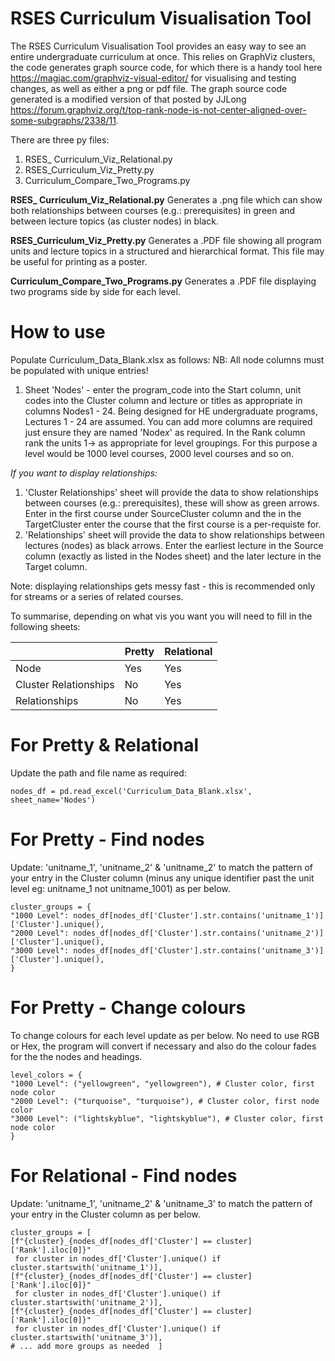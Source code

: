 # RSES Curriculum Visualisation Tool

The RSES Curriculum Visualisation Tool provides an easy way to see an entire undergraduate curriculum at once.  This relies on GraphViz clusters, the code generates graph source code, for which there is a handy tool here https://magjac.com/graphviz-visual-editor/ for visualising and testing changes, as well as either a png or pdf file. The graph source code generated is a modified version of that posted by JJLong https://forum.graphviz.org/t/top-rank-node-is-not-center-aligned-over-some-subgraphs/2338/11.

There are three py files:

 1. RSES_ Curriculum_Viz_Relational.py 
 2. RSES_Curriculum_Viz_Pretty.py
 3. Curriculum_Compare_Two_Programs.py

**RSES_ Curriculum_Viz_Relational.py** 
Generates a .png file which can show both relationships between courses (e.g.: prerequisites) in green and between lecture topics (as cluster nodes) in black.

**RSES_Curriculum_Viz_Pretty.py**
Generates a .PDF file showing all program units and lecture topics in a structured and hierarchical format.  This file may be useful for printing as a poster.   

**Curriculum_Compare_Two_Programs.py**
Generates a .PDF file displaying two programs side by side for each level.  

# How to use

Populate Curriculum_Data_Blank.xlsx as follows:
NB: All node columns must be populated with unique entries!

1. Sheet 'Nodes' - enter the program_code into the Start column, unit codes into the Cluster column and lecture or titles as appropriate in columns Nodes1 - 24.  Being designed for HE undergraduate programs, Lectures 1 - 24 are assumed.  You can add more columns are required just ensure they are named 'Node*x*' as required.  In the Rank column rank the units 1-> as appropriate for level groupings.  For this purpose a level would be 1000 level courses, 2000 level courses and so on.

*If you want to display relationships:*

 1. 'Cluster Relationships' sheet will provide the data to show relationships between courses (e.g.: prerequisites), these will show as green arrows.  Enter in the first course under SourceCluster column and the in the TargetCluster enter the course that the first course is a per-requiste for.
 2. 'Relationships' sheet will provide the data to show relationships between lectures (nodes) as black arrows.  Enter the earliest lecture in the Source column (exactly as listed in the Nodes sheet) and the later lecture in the Target column.

Note: displaying relationships gets messy fast - this is recommended only for streams or a series of related courses.

To summarise, depending on what vis you want you will need to fill in the following sheets:

|                |Pretty                       |Relational                         |
|----------------|-------------------------------|-----------------------------|
|Node|Yes          |Yes           |
|Cluster Relationships         |No           |Yes           |
|Relationships         |No|Yes|

# For Pretty & Relational
Update the path and file name as required:

    nodes_df = pd.read_excel('Curriculum_Data_Blank.xlsx', sheet_name='Nodes')
    
# For Pretty - Find nodes
Update: 'unitname_1', 'unitname_2' & 'unitname_2' to match the pattern of your entry in the Cluster column (minus any unique identifier past the unit level eg: unitname_1 not unitname_1001) as per below.

    cluster_groups = {
    "1000 Level": nodes_df[nodes_df['Cluster'].str.contains('unitname_1')]['Cluster'].unique(),
    "2000 Level": nodes_df[nodes_df['Cluster'].str.contains('unitname_2')]['Cluster'].unique(),
    "3000 Level": nodes_df[nodes_df['Cluster'].str.contains('unitname_3')]['Cluster'].unique(),
    }

# For Pretty - Change colours
To change colours for each level update as per below. No need to use RGB or Hex, the program will convert if necessary and also do the colour fades for the the nodes and headings.

    level_colors = {
    "1000 Level": ("yellowgreen", "yellowgreen"), # Cluster color, first node color
    "2000 Level": ("turquoise", "turquoise"), # Cluster color, first node color
    "3000 Level": ("lightskyblue", "lightskyblue"), # Cluster color, first node color
    }

# For Relational - Find nodes
Update: 'unitname_1', 'unitname_2' & 'unitname_3' to match the pattern of your entry in the Cluster column as per below.

    cluster_groups = [
    [f"{cluster}_{nodes_df[nodes_df['Cluster'] == cluster]['Rank'].iloc[0]}"
     for cluster in nodes_df['Cluster'].unique() if cluster.startswith('unitname_1')],
    [f"{cluster}_{nodes_df[nodes_df['Cluster'] == cluster]['Rank'].iloc[0]}"
     for cluster in nodes_df['Cluster'].unique() if cluster.startswith('unitname_2')],
    [f"{cluster}_{nodes_df[nodes_df['Cluster'] == cluster]['Rank'].iloc[0]}"
     for cluster in nodes_df['Cluster'].unique() if cluster.startswith('unitname_3')],
    # ... add more groups as needed  ]





